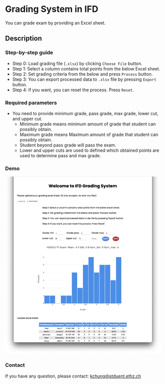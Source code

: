 # Grading System in IFD

You can grade exam by providing an Excel sheet.

## Description

### Step-by-step guide

- Step 0: Load grading file (`.xlsx`) by clicking `Choose File` button.
- Step 1: Select a column contains total points from the below Excel sheet.
- Step 2: Set grading criteria from the below and press `Process` button.
- Step 3: You can export processed data to `.xlsx` file by pressing `Export` button.
- Step 4: If you want, you can reset the process. Press `Reset`.

### Required parameters

- You need to provide minimum grade, pass grade, max grade, lower cut, and upper cut.
  - Minimum grade means minimum amount of grade that student can possibly obtain.
  - Maximum grade means Maximum amount of grade that student can possibly obtain.
  - Student beyond pass grade will pass the exam.
  - Lower and upper cuts are used to defined which obtained points are used to determine pass and max grade.

### Demo

![Screenshot](static/screenshot.png)

### Contact

If you have any question, please contact: kchung@stduent.ethz.ch 